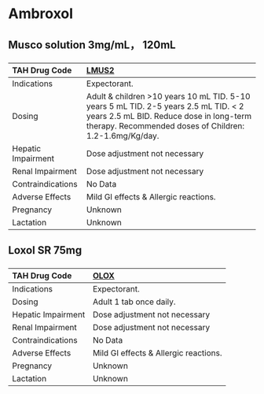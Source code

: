 # Ambroxol

## Musco solution 3mg/mL， 120mL

##### 

| TAH Drug Code      | [LMUS2](https://www.tahsda.org.tw/drugs/hissearch.php?drug_code=LMUS2)                                                                                                                    |
|:-------------------|:------------------------------------------------------------------------------------------------------------------------------------------------------------------------------------------|
| Indications        | Expectorant.                                                                                                                                                                              |
| Dosing             | Adult & children >10 years 10 mL TID. 5-10 years 5 mL TID. 2-5 years 2.5 mL TID. < 2 years 2.5 mL BID. Reduce dose in long-term therapy. Recommended doses of Children: 1.2-1.6mg/Kg/day. |
| Hepatic Impairment | Dose adjustment not necessary                                                                                                                                                             |
| Renal Impairment   | Dose adjustment not necessary                                                                                                                                                             |
| Contraindications  | No Data                                                                                                                                                                                   |
| Adverse Effects    | Mild GI effects & Allergic reactions.                                                                                                                                                     |
| Pregnancy          | Unknown                                                                                                                                                                                   |
| Lactation          | Unknown                                                                                                                                                                                   |

## Loxol SR 75mg

##### 

| TAH Drug Code      | [OLOX](https://www.tahsda.org.tw/drugs/hissearch.php?drug_code=OLOX)   |
|:-------------------|:-----------------------------------------------------------------------|
| Indications        | Expectorant.                                                           |
| Dosing             | Adult 1 tab once daily.                                                |
| Hepatic Impairment | Dose adjustment not necessary                                          |
| Renal Impairment   | Dose adjustment not necessary                                          |
| Contraindications  | No Data                                                                |
| Adverse Effects    | Mild GI effects & Allergic reactions.                                  |
| Pregnancy          | Unknown                                                                |
| Lactation          | Unknown                                                                |

